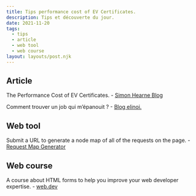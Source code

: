 ```yaml
---
title: Tips performance cost of EV Certificates.
description: Tips et découverte du jour.
date: 2021-11-20
tags:
  - tips
  - article
  - web tool
  - web course
layout: layouts/post.njk
---
```

## Article

The Performance Cost of EV Certificates. - [Simon Hearne Blog](https://simonhearne.com/2020/drop-ev-certs/)

Comment trouver un job qui m’épanouit ? - [Blog elinoi.](https://blog.elinoi.com/comment-trouver-un-job-qui-mepanouit/)

## Web tool

Submit a URL to generate a node map of all of the requests on the page. - [Request Map Generator](https://requestmap.webperf.tools/)

## Web course

A course about HTML forms to help you improve your web developer expertise. - [web.dev](https://web.dev/learn/forms/)